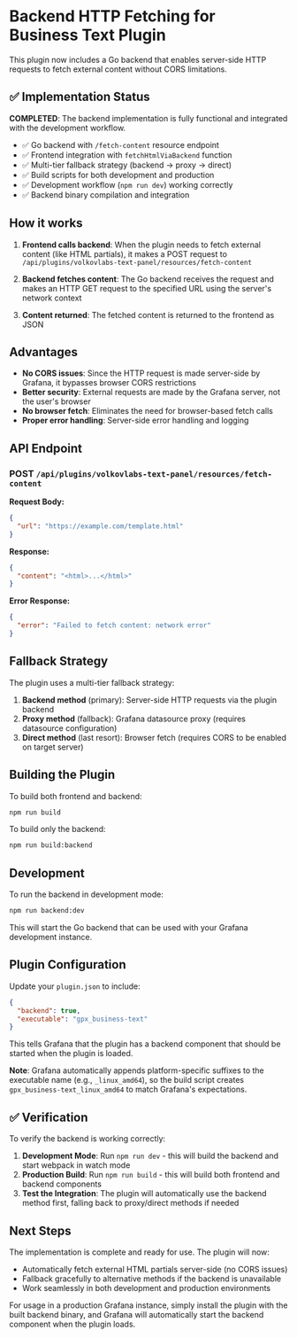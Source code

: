 # Backend HTTP Fetching for Business Text Plugin

This plugin now includes a Go backend that enables server-side HTTP requests to fetch external content without CORS limitations.

## ✅ Implementation Status

**COMPLETED**: The backend implementation is fully functional and integrated with the development workflow.

- ✅ Go backend with `/fetch-content` resource endpoint
- ✅ Frontend integration with `fetchHtmlViaBackend` function
- ✅ Multi-tier fallback strategy (backend → proxy → direct)
- ✅ Build scripts for both development and production
- ✅ Development workflow (`npm run dev`) working correctly
- ✅ Backend binary compilation and integration

## How it works

1. **Frontend calls backend**: When the plugin needs to fetch external content (like HTML partials), it makes a POST request to `/api/plugins/volkovlabs-text-panel/resources/fetch-content`

2. **Backend fetches content**: The Go backend receives the request and makes an HTTP GET request to the specified URL using the server's network context

3. **Content returned**: The fetched content is returned to the frontend as JSON

## Advantages

- **No CORS issues**: Since the HTTP request is made server-side by Grafana, it bypasses browser CORS restrictions
- **Better security**: External requests are made by the Grafana server, not the user's browser
- **No browser fetch**: Eliminates the need for browser-based fetch calls
- **Proper error handling**: Server-side error handling and logging

## API Endpoint

### POST `/api/plugins/volkovlabs-text-panel/resources/fetch-content`

**Request Body:**
```json
{
  "url": "https://example.com/template.html"
}
```

**Response:**
```json
{
  "content": "<html>...</html>"
}
```

**Error Response:**
```json
{
  "error": "Failed to fetch content: network error"
}
```

## Fallback Strategy

The plugin uses a multi-tier fallback strategy:

1. **Backend method** (primary): Server-side HTTP requests via the plugin backend
2. **Proxy method** (fallback): Grafana datasource proxy (requires datasource configuration)
3. **Direct method** (last resort): Browser fetch (requires CORS to be enabled on target server)

## Building the Plugin

To build both frontend and backend:

```bash
npm run build
```

To build only the backend:

```bash
npm run build:backend
```

## Development

To run the backend in development mode:

```bash
npm run backend:dev
```

This will start the Go backend that can be used with your Grafana development instance.

## Plugin Configuration

Update your `plugin.json` to include:

```json
{
  "backend": true,
  "executable": "gpx_business-text"
}
```

This tells Grafana that the plugin has a backend component that should be started when the plugin is loaded.

**Note**: Grafana automatically appends platform-specific suffixes to the executable name (e.g., `_linux_amd64`), so the build script creates `gpx_business-text_linux_amd64` to match Grafana's expectations.

## ✅ Verification

To verify the backend is working correctly:

1. **Development Mode**: Run `npm run dev` - this will build the backend and start webpack in watch mode
2. **Production Build**: Run `npm run build` - this will build both frontend and backend components
3. **Test the Integration**: The plugin will automatically use the backend method first, falling back to proxy/direct methods if needed

## Next Steps

The implementation is complete and ready for use. The plugin will now:

- Automatically fetch external HTML partials server-side (no CORS issues)
- Fallback gracefully to alternative methods if the backend is unavailable
- Work seamlessly in both development and production environments

For usage in a production Grafana instance, simply install the plugin with the built backend binary, and Grafana will automatically start the backend component when the plugin loads.
